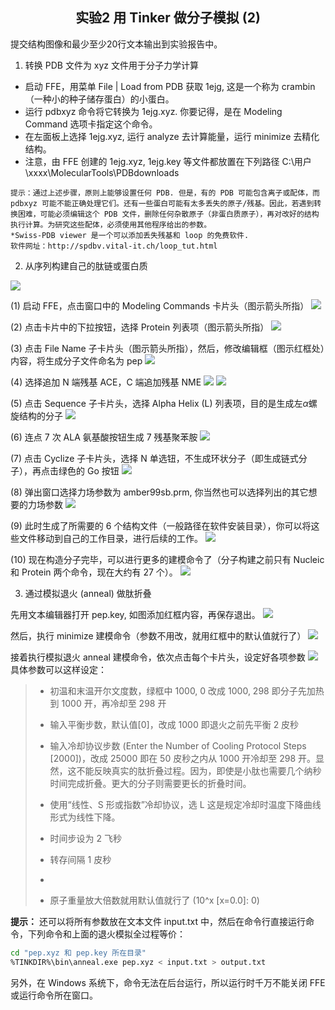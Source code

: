 ## <center>实验2 用 Tinker 做分子模拟 (2)</center>

提交结构图像和最少至少20行文本输出到实验报告中。

1. 转换 PDB 文件为 xyz 文件用于分子力学计算

  - 启动 FFE，用菜单 File | Load from PDB 获取 1ejg, 这是一个称为 crambin （一种小的种子储存蛋白）的小蛋白。
  - 运行 pdbxyz 命令将它转换为 1ejg.xyz. 你要记得，是在 Modeling Command 选项卡指定这个命令。
  - 在左面板上选择 1ejg.xyz, 运行 analyze 去计算能量，运行 minimize 去精化结构。
  - 注意，由 FFE 创建的 1ejg.xyz, 1ejg.key 等文件都放置在下列路径
    C:\用户\xxxx\MolecularTools\PDBdownloads

  ```
  提示：通过上述步骤，原则上能够设置任何 PDB. 但是，有的 PDB 可能包含离子或配体，而 pdbxyz 可能不能正确处理它们。还有一些蛋白可能有太多丢失的原子/残基。因此，若遇到转换困难，可能必须编辑这个 PDB 文件，删除任何杂散原子（非蛋白质原子），再对改好的结构执行计算。为研究这些配体，必须使用其他程序给出的参数。
  *Swiss-PDB viewer 是一个可以添加丢失残基和 loop 的免费软件. 
  软件网址：http://spdbv.vital-it.ch/loop_tut.html
  ```

2. 从序列构建自己的肽链或蛋白质

  ![](labimages\lab6.png)

  (1) 启动 FFE，点击窗口中的 Modeling Commands 卡片头（图示箭头所指）
  ![](labimages\step1.png)

  (2) 点击卡片中的下拉按钮，选择 Protein 列表项（图示箭头所指）
  ![](labimages\step2.png)

  (3) 点击 File Name 子卡片头（图示箭头所指），然后，修改编辑框（图示红框处）内容，将生成分子文件命名为 pep
  ![](labimages\step3.png)

  (4) 选择追加 N 端残基 ACE，C 端追加残基 NME
  ![](labimages\step4.png)
  ![](labimages\step5.png)

  (5) 点击 Sequence 子卡片头，选择 Alpha Helix (L) 列表项，目的是生成左$\alpha$螺旋结构的分子
  ![](labimages\step6.png)

  (6) 连点 7 次 ALA 氨基酸按钮生成 7 残基聚苯胺
  ![](labimages\step7.png)

  (7) 点击 Cyclize 子卡片头，选择 N 单选钮，不生成环状分子（即生成链式分子），再点击绿色的 Go 按钮
  ![](labimages\step8.png)

  (8) 弹出窗口选择力场参数为 amber99sb.prm, 你当然也可以选择列出的其它想要的力场参数
  ![](labimages\step9.png)

  (9) 此时生成了所需要的 6 个结构文件（一般路径在软件安装目录），你可以将这些文件移动到自己的工作目录，进行后续的工作。
  ![](labimages\step10.png)

  (10) 现在构造分子完毕，可以进行更多的建模命令了（分子构建之前只有 Nucleic 和 Protein 两个命令，现在大约有 27 个）。
  ![](labimages\step11.png)

3. 通过模拟退火 (anneal) 做肽折叠

  先用文本编辑器打开 pep.key, 如图添加红框内容，再保存退出。
  ![](labimages\anneal1.png)

  然后，执行 minimize 建模命令（参数不用改，就用红框中的默认值就行了）
  ![](labimages\anneal2.png)

  接着执行模拟退火 anneal 建模命令，依次点击每个卡片头，设定好各项参数
  ![](labimages\anneal3.png)
  具体参数可以这样设定：

  > - 初温和末温开尔文度数，绿框中 1000, 0 改成 1000, 298
  >   即分子先加热到 1000 开，再冷却至 298 开
  >
  > - 输入平衡步数，默认值[0]，改成 1000
  >   即退火之前先平衡 2 皮秒
  >
  > - 输入冷却协议步数 (Enter the Number of Cooling Protocol Steps [2000])，改成 25000
  >   即在 50 皮秒之内从 1000 开冷却至 298 开。显然，这不能反映真实的肽折叠过程。因为，即使是小肽也需要几个纳秒时间完成折叠。更大的分子则需要更长的折叠时间。
  >
  > - 使用“线性、S 形或指数”冷却协议，选 L
  >   这是规定冷却时温度下降曲线形式为线性下降。
  >
  > - 时间步设为 2 飞秒
  >
  > - 转存间隔 1 皮秒
  > -
  > - 原子重量放大倍数就用默认值就行了 (10^x [x=0.0]: 0)

  **提示：** 还可以将所有参数放在文本文件 input.txt 中，然后在命令行直接运行命令，下列命令和上面的退火模拟全过程等价：

  ```bash
  cd "pep.xyz 和 pep.key 所在目录"
  %TINKDIR%\bin\anneal.exe pep.xyz < input.txt > output.txt
  ```

  另外，在 Windows 系统下，命令无法在后台运行，所以运行时千万不能关闭 FFE 或运行命令所在窗口。










